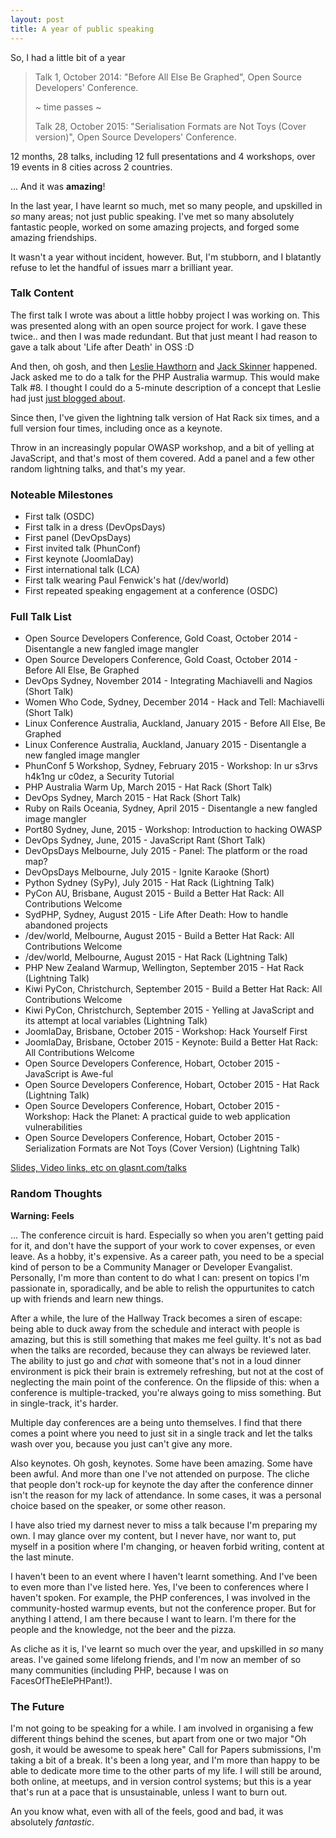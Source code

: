 ```yaml
---
layout: post
title: A year of public speaking
---
```


So, I had a little bit of a year

> Talk 1, October 2014: "Before All Else Be Graphed", Open Source Developers' Conference.
>
> ~ time passes ~
> 
> Talk 28, October 2015: "Serialisation Formats are Not Toys (Cover version)", Open Source Developers' Conference.

12 months, 28 talks, including 12 full presentations and 4 workshops, over 19 events in 8 cities across 2 countries. 


... And it was **amazing**!

In the last year, I have learnt so much, met so many people, and upskilled in *so* many areas; not just public speaking. I've met so many absolutely fantastic people, worked on some amazing projects, and forged some amazing friendships.

It wasn't a year without incident, however. But, I'm stubborn, and I blatantly refuse to let the handful of issues marr a brilliant year. 

### Talk Content

The first talk I wrote was about a little hobby project I was working on. This was presented along with an open source project for work. I gave these twice.. and then I was made redundant. But that just meant I had reason to gave a talk about 'Life after Death' in OSS :D 

And then, oh gosh, and then [Leslie Hawthorn](hawthornlandings.org) and [Jack Skinner](https://developerjack.com) happened. Jack asked me to do a talk for the PHP Australia warmup. This would make Talk #8. I thought I could do a 5-minute description of a concept that Leslie had just [just blogged about](hawthornlandings.org/2015/02/13/a-place-to-hang-your-hat/). 

Since then, I've given the lightning talk version of Hat Rack six times, and a full version four times, including once as a keynote.

Throw in an increasingly popular OWASP workshop, and a bit of yelling at JavaScript, and that's most of them covered. Add a panel and a few other random lightning talks, and that's my year. 

### Noteable Milestones

 * First talk (OSDC)
 * First talk in a dress (DevOpsDays)
 * First panel (DevOpsDays)
 * First invited talk (PhunConf)
 * First keynote (JoomlaDay)
 * First international talk (LCA)
 * First talk wearing Paul Fenwick's hat (/dev/world)
 * First repeated speaking engagement at a conference (OSDC)

### Full Talk List

 - Open Source Developers Conference, Gold Coast, October 2014 - Disentangle a new fangled image mangler
 - Open Source Developers Conference, Gold Coast, October 2014 - Before All Else, Be Graphed
 - DevOps Sydney, November 2014 - Integrating Machiavelli and Nagios (Short Talk)
 - Women Who Code, Sydney, December 2014 - Hack and Tell: Machiavelli (Short Talk)
 - Linux Conference Australia, Auckland, January 2015 - Before All Else, Be Graphed
 - Linux Conference Australia, Auckland, January 2015 - Disentangle a new fangled image mangler
 - PhunConf 5 Workshop, Sydney, February 2015 - Workshop: In ur s3rvs h4k1ng ur c0dez, a Security Tutorial
 - PHP Australia Warm Up, March 2015 - Hat Rack (Short Talk)
 - DevOps Sydney, March 2015 - Hat Rack (Short Talk)
 - Ruby on Rails Oceania, Sydney, April 2015 - Disentangle a new fangled image mangler
 - Port80 Sydney, June, 2015 - Workshop: Introduction to hacking OWASP
 - DevOps Sydney, June, 2015 - JavaScript Rant (Short Talk)
 - DevOpsDays Melbourne, July 2015 - Panel: The platform or the road map?
 - DevOpsDays Melbourne, July 2015 - Ignite Karaoke (Short)
 - Python Sydney (SyPy), July 2015 - Hat Rack (Lightning Talk)
 - PyCon AU, Brisbane, August 2015 - Build a Better Hat Rack: All Contributions Welcome
 - SydPHP, Sydney, August 2015 - Life After Death: How to handle abandoned projects
 - /dev/world, Melbourne, August 2015 - Build a Better Hat Rack: All Contributions Welcome
 - /dev/world, Melbourne, August 2015 - Hat Rack (Lightning Talk)
 - PHP New Zealand Warmup, Wellington, September 2015 - Hat Rack (Lightning Talk)
 - Kiwi PyCon, Christchurch, September 2015 - Build a Better Hat Rack: All Contributions Welcome
 - Kiwi PyCon, Christchurch, September 2015 - Yelling at JavaScript and its attempt at local variables (Lightning Talk)
 - JoomlaDay, Brisbane, October 2015 - Workshop: Hack Yourself First
 - JoomlaDay, Brisbane, October 2015 - Keynote: Build a Better Hat Rack: All Contributions Welcome
 - Open Source Developers Conference, Hobart, October 2015 - JavaScript is Awe-ful
 - Open Source Developers Conference, Hobart, October 2015 - Hat Rack (Lightning Talk)
 - Open Source Developers Conference, Hobart, October 2015 - Workshop: Hack the Planet: A practical guide to web application vulnerabilities
 - Open Source Developers Conference, Hobart, October 2015 - Serialization Formats are Not Toys (Cover Version) (Lightning Talk)

[Slides, Video links, etc on glasnt.com/talks](http://glasnt.com/talks)

### Random Thoughts

**Warning: Feels**

... The conference circuit is hard. Especially so when you aren't getting paid for it, and don't have the support of your work to cover expenses, or even leave. As a hobby, it's expensive. As a career path, you need to be a special kind of person to be a Community Manager or Developer Evangalist. Personally, I'm more than content to do what I can: present on topics I'm passionate in, sporadically, and be able to relish the oppurtunites to catch up with friends and learn new things.

After a while, the lure of the Hallway Track becomes a siren of escape: being able to duck away from the schedule and interact with people is amazing, but this is still something that makes me feel guilty. It's not as bad when the talks are recorded, because they can always be reviewed later. The ability to just go and *chat* with someone that's not in a loud dinner environment is pick their brain is extremely refreshing, but not at the cost of neglecting the main point of the conference. On the flipside of this: when a conference is multiple-tracked, you're always going to miss something. But in single-track, it's harder. 

Multiple day conferences are a being unto themselves. I find that there comes a point where you need to just sit in a single track and let the talks wash over you, because you just can't give any more. 

Also keynotes. Oh gosh, keynotes. Some have been amazing. Some have been awful. And more than one I've not attended on purpose. The cliche that people don't rock-up for keynote the day after the conference dinner isn't the reason for my lack of attendance. In some cases, it was a personal choice based on the speaker, or some other reason. 

I have also tried my darnest never to miss a talk because I'm preparing my own. I may glance over my content, but I never have, nor want to, put myself in a position where I'm changing, or heaven forbid writing, content at the last minute. 

I haven't been to an event where I haven't learnt something. And I've been to even more than I've listed here. Yes, I've been to conferences where I haven't spoken. For example, the PHP conferences, I was involved in the community-hosted warmup events, but not the conference proper. But for anything I attend, I am there because I want to learn. I'm there for the people and the knowledge, not the beer and the pizza. 

As cliche as it is, I've learnt so much over the year, and upskilled in *so* many areas. I've gained some lifelong friends, and I'm now an member of so many communities (including PHP, because I was on FacesOfTheElePHPant!). 

### The Future

I'm not going to be speaking for a while. I am involved in organising a few different things behind the scenes, but apart from one or two major "Oh gosh, it would be awesome to speak here" Call for Papers submissions, I'm taking a bit of a break. It's been a long year, and I'm more than happy to be able to dedicate more time to the other parts of my life. 
I will still be around, both online, at meetups, and in version control systems; but this is a year that's run at a pace that is unsustainable, unless I want to burn out. 

An you know what, even with all of the feels, good and bad, it was absolutely *fantastic*. 
